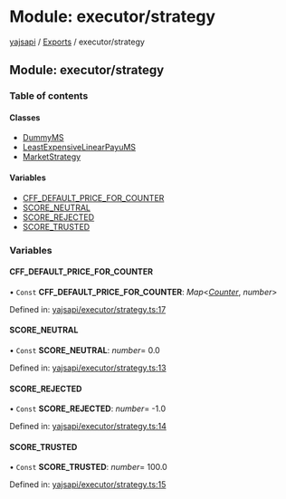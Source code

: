 # Module: executor/strategy

[yajsapi](../yajsapi.md) / [Exports](./) / executor/strategy

## Module: executor/strategy

### Table of contents

#### Classes

* [DummyMS](../classes/executor_strategy.dummyms.md)
* [LeastExpensiveLinearPayuMS](../classes/executor_strategy.leastexpensivelinearpayums.md)
* [MarketStrategy](../classes/executor_strategy.marketstrategy.md)

#### Variables

* [CFF\_DEFAULT\_PRICE\_FOR\_COUNTER](executor_strategy.md#cff_default_price_for_counter)
* [SCORE\_NEUTRAL](executor_strategy.md#score_neutral)
* [SCORE\_REJECTED](executor_strategy.md#score_rejected)
* [SCORE\_TRUSTED](executor_strategy.md#score_trusted)

### Variables

#### CFF\_DEFAULT\_PRICE\_FOR\_COUNTER

• `Const` **CFF\_DEFAULT\_PRICE\_FOR\_COUNTER**: _Map_&lt;[_Counter_](../enumeration/props_com.counter.md), _number_&gt;

Defined in: [yajsapi/executor/strategy.ts:17](https://github.com/golemfactory/yajsapi/blob/289a25a/yajsapi/executor/strategy.ts#L17)

#### SCORE\_NEUTRAL

• `Const` **SCORE\_NEUTRAL**: _number_= 0.0

Defined in: [yajsapi/executor/strategy.ts:13](https://github.com/golemfactory/yajsapi/blob/289a25a/yajsapi/executor/strategy.ts#L13)

#### SCORE\_REJECTED

• `Const` **SCORE\_REJECTED**: _number_= -1.0

Defined in: [yajsapi/executor/strategy.ts:14](https://github.com/golemfactory/yajsapi/blob/289a25a/yajsapi/executor/strategy.ts#L14)

#### SCORE\_TRUSTED

• `Const` **SCORE\_TRUSTED**: _number_= 100.0

Defined in: [yajsapi/executor/strategy.ts:15](https://github.com/golemfactory/yajsapi/blob/289a25a/yajsapi/executor/strategy.ts#L15)

